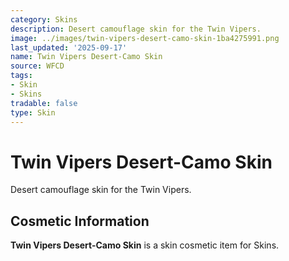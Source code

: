 ```yaml
---
category: Skins
description: Desert camouflage skin for the Twin Vipers.
image: ../images/twin-vipers-desert-camo-skin-1ba4275991.png
last_updated: '2025-09-17'
name: Twin Vipers Desert-Camo Skin
source: WFCD
tags:
- Skin
- Skins
tradable: false
type: Skin
---
```


# Twin Vipers Desert-Camo Skin

Desert camouflage skin for the Twin Vipers.

## Cosmetic Information

**Twin Vipers Desert-Camo Skin** is a skin cosmetic item for Skins.

